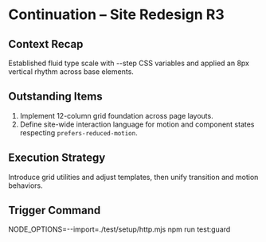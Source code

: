# Continuation – Site Redesign R3

## Context Recap

Established fluid type scale with --step CSS variables and applied an 8px vertical rhythm across
base elements.

## Outstanding Items

1. Implement 12-column grid foundation across page layouts.
2. Define site-wide interaction language for motion and component states respecting
   `prefers-reduced-motion`.

## Execution Strategy

Introduce grid utilities and adjust templates, then unify transition and motion behaviors.

## Trigger Command

NODE_OPTIONS=--import=./test/setup/http.mjs npm run test:guard
